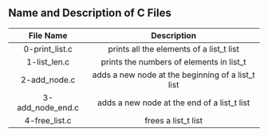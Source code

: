 ## Name and Description of C Files

| File Name | Description |
|:---:|:---:|
| 0-print_list.c | prints all the elements of a list_t list |
| 1-list_len.c | prints the numbers of elements in list_t |
| 2-add_node.c | adds a new node at the beginning of a list_t list |
| 3-add_node_end.c | adds a new node at the end of a list_t list |
| 4-free_list.c | frees a list_t list |